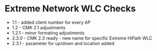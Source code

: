 # Extreme Network WLC Checks

- 1.1 - added client number for every AP
- 1.2 - CMK 2.1 adjustments
- 1.2.1 - minor formating adjustments
- 2.3.0 - CMK 2.3 ready - new name for specific Extreme HiPath WLC
- 2.3.1 - parameter for up/down and location added

